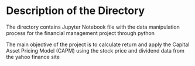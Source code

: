 # Description of the Directory

The directory contains Jupyter Notebook file
with the data manipulation process for the financial management project through python

The main objective of the project is to calculate return 
and apply the Capital Asset Pricing Model (CAPM) using the stock price and dividend data from the yahoo finance site
